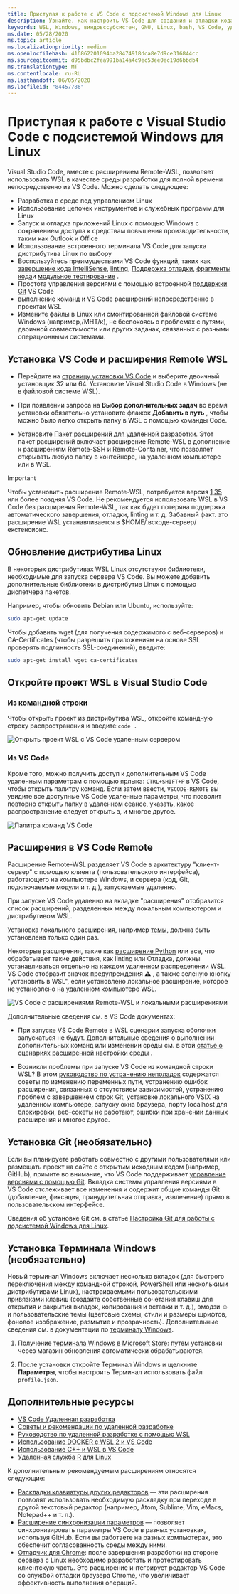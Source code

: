 ```yaml
---
title: Приступая к работе с VS Code с подсистемой Windows для Linux
description: Узнайте, как настроить VS Code для создания и отладки кода с помощью подсистемы Windows для Linux.
keywords: WSL, Windows, виндовссубсистем, GNU, Linux, bash, VS Code, удаленное расширение, отладка, путь, Visual Studio
ms.date: 05/28/2020
ms.topic: article
ms.localizationpriority: medium
ms.openlocfilehash: 416862201094ba28474918dca8e7d9ce316844cc
ms.sourcegitcommit: d95bdbc2fea991ba14a4c9ec53ee0ec19d6bbdb4
ms.translationtype: MT
ms.contentlocale: ru-RU
ms.lasthandoff: 06/05/2020
ms.locfileid: "84457786"
---
```

# <a name="get-started-using-visual-studio-code-with-windows-subsystem-for-linux"></a>Приступая к работе с Visual Studio Code с подсистемой Windows для Linux

Visual Studio Code, вместе с расширением Remote-WSL, позволяет использовать WSL в качестве среды разработки для полной времени непосредственно из VS Code. Можно сделать следующее:

* Разработка в среде под управлением Linux
* Использование цепочек инструментов и служебных программ для Linux
* Запуск и отладка приложений Linux с помощью Windows с сохранением доступа к средствам повышения производительности, таким как Outlook и Office
* Использование встроенного терминала VS Code для запуска дистрибутива Linux по выбору
* Воспользуйтесь преимуществами VS Code функций, таких как [завершение кода IntelliSense](https://code.visualstudio.com/docs/editor/intellisense), [linting](https://code.visualstudio.com/docs/python/linting), [Поддержка отладки](https://code.visualstudio.com/docs/nodejs/nodejs-debugging), [фрагменты кода](https://code.visualstudio.com/docs/editor/userdefinedsnippets)и [модульное тестирование](https://code.visualstudio.com/docs/python/testing) .
* Простота управления версиями с помощью встроенной [поддержки Git](https://code.visualstudio.com/docs/editor/versioncontrol#_git-support) VS Code
* выполнение команд и VS Code расширений непосредственно в проектах WSL
* Измените файлы в Linux или смонтированной файловой системе Windows (например,/МНТ/к), не беспокоясь о проблемах с путями, двоичной совместимости или других задачах, связанных с разными операционными системами.

## <a name="install-vs-code-and-the-remote-wsl-extension"></a>Установка VS Code и расширения Remote WSL

* Перейдите на [страницу установки VS Code](https://code.visualstudio.com/download) и выберите двоичный установщик 32 или 64. Установите Visual Studio Code в Windows (не в файловой системе WSL).

* При появлении запроса на **Выбор дополнительных задач** во время установки обязательно установите флажок **Добавить в путь** , чтобы можно было легко открыть папку в WSL с помощью команды Code.

* Установите [Пакет расширений для удаленной разработки](https://marketplace.visualstudio.com/items?itemName=ms-vscode-remote.vscode-remote-extensionpack). Этот пакет расширений включает расширение Remote-WSL в дополнение к расширениям Remote-SSH и Remote-Container, что позволяет открывать любую папку в контейнере, на удаленном компьютере или в WSL.

> [!IMPORTANT]
> Чтобы установить расширение Remote-WSL, потребуется версия [1,35](https://code.visualstudio.com/updates/v1_35) или более поздняя VS Code. Не рекомендуется использовать WSL в VS Code без расширения Remote-WSL, так как будет потеряна поддержка автоматического завершения, отладки, linting и т. д. Забавный факт. это расширение WSL устанавливается в $HOME/.вскоде-сервер/екстенсионс.

## <a name="update-your-linux-distribution"></a>Обновление дистрибутива Linux

В некоторых дистрибутивах WSL Linux отсутствуют библиотеки, необходимые для запуска сервера VS Code. Вы можете добавить дополнительные библиотеки в дистрибутив Linux с помощью диспетчера пакетов.

Например, чтобы обновить Debian или Ubuntu, используйте:

```bash
sudo apt-get update
```

Чтобы добавить wget (для получения содержимого с веб-серверов) и CA-Certificates (чтобы разрешить приложениям на основе SSL проверять подлинность SSL-соединений), введите:

```bash
sudo apt-get install wget ca-certificates
```

## <a name="open-a-wsl-project-in-visual-studio-code"></a>Откройте проект WSL в Visual Studio Code

### <a name="from-the-command-line"></a>Из командной строки

Чтобы открыть проект из дистрибутива WSL, откройте командную строку распространения и введите:`code .`

![Открыть проект WSL с VS Code удаленным сервером](../media/wsl-open-vs-code.gif)

### <a name="from-vs-code"></a>Из VS Code

Кроме того, можно получить доступ к дополнительным VS Code удаленным параметрам с помощью ярлыка: `CTRL+SHIFT+P` в VS Code, чтобы открыть палитру команд. Если затем ввести, `VSCODE-REMOTE` вы увидите все доступные VS Code удаленные параметры, что позволит повторно открыть папку в удаленном сеансе, указать, какое распространение следует открыть в, и многое другое.

![Палитра команд VS Code](../media/vscode-remote-command-palette.png)

## <a name="extensions-inside-of-vs-code-remote"></a>Расширения в VS Code Remote

Расширение Remote-WSL разделяет VS Code в архитектуру "клиент-сервер" с помощью клиента (пользовательского интерфейса), работающего на компьютере Windows, и сервера (код, Git, подключаемые модули и т. д.), запускаемые удаленно.

При запуске VS Code удаленно на вкладке "расширения" отобразится список расширений, разделенных между локальным компьютером и дистрибутивом WSL.

Установка локального расширения, например [темы](https://marketplace.visualstudio.com/search?target=VSCode&category=Themes&sortBy=Installs), должна быть установлена только один раз.

Некоторые расширения, такие как [расширение Python](https://marketplace.visualstudio.com/items?itemName=ms-python.python) или все, что обрабатывает такие действия, как linting или Отладка, должны устанавливаться отдельно на каждом удаленном распределении WSL. VS Code отобразит значок предупреждения ⚠ , а также зеленую кнопку "установить в WSL", если установлено локальное расширение, которое не установлено на удаленном компьютере WSL.

![VS Code с расширениями Remote-WSL и локальными расширениями](../media/vscode-remote-wsl-extensions.png)

Дополнительные сведения см. в VS Code документах:

* При запуске VS Code Remote в WSL сценарии запуска оболочки запускаться не будут. Дополнительные сведения о выполнении дополнительных команд или изменении среды см. в этой [статье о сценариях расширенной настройки среды](https://code.visualstudio.com/docs/remote/wsl#_advanced-environment-setup-script) .

* Возникли проблемы при запуске VS Code из командной строки WSL? В этом [руководство по устранению неполадок](https://code.visualstudio.com/docs/remote/troubleshooting#_fixing-problems-with-the-code-command-not-working) содержатся советы по изменению переменных пути, устранению ошибок расширения, связанных с отсутствием зависимостей, устранению проблем с завершением строк Git, установке локального VSIX на удаленном компьютере, запуску окна браузера, порту localhost для блокировки, веб-сокеты не работают, ошибки при хранении данных расширения и многое другое.

## <a name="install-git-optional"></a>Установка Git (необязательно)

Если вы планируете работать совместно с другими пользователями или размещать проект на сайте с открытым исходным кодом (например, GitHub), примите во внимание, что VS Code поддерживает [управление версиями с помощью Git](https://code.visualstudio.com/docs/editor/versioncontrol#_git-support). Вкладка системы управления версиями в VS Code отслеживает все изменения и содержит общие команды Git (добавление, фиксация, принудительная отправка, извлечение) прямо в пользовательском интерфейсе.

Сведения об установке Git см. в статье [Настройка Git для работы с подсистемой Windows для Linux](./wsl-git.md).

## <a name="install-windows-terminal-optional"></a>Установка Терминала Windows (необязательно)

Новый терминал Windows включает несколько вкладок (для быстрого переключения между командной строкой, PowerShell или несколькими дистрибутивами Linux), настраиваемыми пользовательскими привязками клавиш (создайте собственные сочетания клавиш для открытия и закрытия вкладок, копирования и вставки и т. д.), эмодзи ☺ и пользовательские темы (цветовые схемы, стили и размеры шрифтов, фоновое изображение, размытие и прозрачность). Дополнительные сведения см. в документации по [терминалу Windows](https://docs.microsoft.com/windows/terminal).

1. Получение [терминала Windows в Microsoft Store](https://www.microsoft.com/store/apps/9n0dx20hk701): путем установки через магазин обновления автоматически обрабатываются.

2. После установки откройте Терминал Windows и щелкните **Параметры**, чтобы настроить Терминал использовать файл `profile.json`.

## <a name="additional-resources"></a>Дополнительные ресурсы

* [VS Code Удаленная разработка](https://code.visualstudio.com/docs/remote/remote-overview)
* [Советы и рекомендации по удаленной разработке](https://code.visualstudio.com/docs/remote/troubleshooting)
* [Руководство по удаленной разработке с помощью WSL](https://code.visualstudio.com/remote-tutorials/wsl/getting-started)
* [Использование DOCKER с WSL 2 и VS Code](https://code.visualstudio.com/blogs/2020/03/02/docker-in-wsl2)
* [Использование C++ и WSL в VS Code](https://code.visualstudio.com/docs/cpp/config-wsl)
* [Удаленная служба R для Linux](https://docs.microsoft.com/visualstudio/rtvs/setting-up-remote-r-service-on-linux?view=vs-2017)

К дополнительным рекомендуемым расширениям относятся следующие:

* [Раскладки клавиатуры других редакторов](https://marketplace.visualstudio.com/search?target=VSCode&category=Keymaps&sortBy=Downloads) — эти расширения позволят использовать необходимую раскладку при переходе в другой текстовый редактор (например, Atom, Sublime, Vim, eMacs, Notepad++ и т. п.).
* [Расширение синхронизации параметров](https://marketplace.visualstudio.com/items?itemName=Shan.code-settings-sync) — позволяет синхронизировать параметры VS Code в разных установках, используя GitHub. Если вы работаете на разных компьютерах, это обеспечит согласованность среды между ними.
* [Отладчик для Chrome](https://code.visualstudio.com/blogs/2016/02/23/introducing-chrome-debugger-for-vs-code): после завершения разработки на стороне сервера с Linux необходимо разработать и протестировать клиентскую часть. Это расширение интегрирует редактор VS Code со службой отладки браузера Chrome, что увеличивает эффективность выполнения операций.
